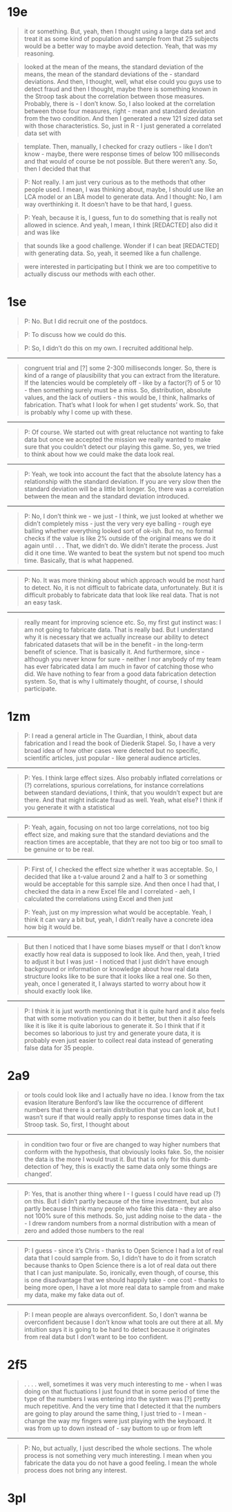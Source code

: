 # 19e

> it or something. But, yeah, then I thought using a large data set and treat it as
some kind of population and sample from that 25 subjects would be a better
way to maybe avoid detection. Yeah, that was my reasoning.

> looked at the mean of the means, the standard deviation of the means, the mean
of the standard deviations of the - standard deviations. And then, I thought,
well, what else could you guys use to detect fraud and then I thought, maybe
there is something known in the Stroop task about the correlation between
those measures. Probably, there is - I don’t know. So, I also looked at the
correlation between those four measures, right - mean and standard deviation
from the two condition. And then I generated a new 121 sized data set with
those characteristics. So, just in R - I just generated a correlated data set with

> template. Then, manually, I checked for crazy outliers - like I don’t know -
maybe, there were response times of below 100 milliseconds and that would of
course be not possible. But there weren’t any. So, then I decided that that

> P: Not really. I am just very curious as to the methods that other people used.
I mean, I was thinking about, maybe, I should use like an LCA model or an
LBA model to generate data. And I thought: No, I am way overthinking it. It
doesn’t have to be that hard, I guess.

> P: Yeah, because it is, I guess, fun to do something that is really not allowed
in science. And yeah, I mean, I think [REDACTED] also did it and was like

> that sounds like a good challenge. Wonder if I can beat [REDACTED] with
generating data. So, yeah, it seemed like a fun challenge.

> were interested in participating but I think we are too competitive to actually
discuss our methods with each other.

# 1se

>P: No. But I did recruit one of the postdocs.

>P: To discuss how we could do this.

>P: So, I didn’t do this on my own. I recruited additional help.

---

> congruent trial and [?] some 2-300 milliseconds longer. So, there is kind of a
range of plausibility that you can extract from the literature. If the latencies
would be completely off - like by a factor(?) of 5 or 10 - then something surely
must be a miss. So, distribution, absolute values, and the lack of outliers - this
would be, I think, hallmarks of fabrication. That’s what I look for when I get
students’ work. So, that is probably why I come up with these.

---

> P: Of course. We started out with great reluctance not wanting to fake data but
once we accepted the mission we really wanted to make sure that you couldn’t
detect our playing this game. So, yes, we tried to think about how we could
make the data look real.

---

> P: Yeah, we took into account the fact that the absolute latency has a relationship
with the standard deviation. If you are very slow then the standard deviation
will be a little bit longer. So, there was a correlation between the mean and the
standard deviation introduced.

---

> P: No, I don’t think we - we just - I think, we just looked at whether we didn’t
completely miss - just the very very eye balling - rough eye balling whether
everything looked sort of ok-ish. But no, no formal checks if the value is like 2%
outside of the original means we do it again until . . . That, we didn’t do. We
didn’t iterate the process. Just did it one time. We wanted to beat the system
but not spend too much time. Basically, that is what happened.

---

>P: No. It was more thinking about which approach would be most hard to detect.
No, it is not difficult to fabricate data, unfortunately. But it is difficult probably
to fabricate data that look like real data. That is not an easy task.

---

<!-- nothing to hide argument88 -->
> really meant for improving science etc. So, my first gut instinct was: I am not
going to fabricate data. That is really bad. But I understand why it is necessary
that we actually increase our ability to detect fabricated datasets that will be
in the benefit - in the long-term benefit of science. That is basically it. And
furthermore, since - although you never know for sure - neither I nor anybody of
my team has ever fabricated data I am much in favor of catching those who did.
We have nothing to fear from a good data fabrication detection system. So, that
is why I ultimately thought, of course, I should participate.

# 1zm

> P: I read a general article in The Guardian, I think, about data fabrication and
I read the book of Diederik Stapel. So, I have a very broad idea of how other
cases were detected but no specific, scientific articles, just popular - like general
audience articles.

---

> P: Yes. I think large effect sizes. Also probably inflated correlations or (?)
correlations, spurious correlations, for instance correlations between standard
deviations, I think, that you wouldn’t expect but are there. And that might
indicate fraud as well. Yeah, what else? I think if you generate it with a statistical

---

> P: Yeah, again, focusing on not too large correlations, not too big effect size, and
making sure that the standard deviations and the reaction times are acceptable,
that they are not too big or too small to be genuine or to be real.

---

> P: First of, I checked the effect size whether it was acceptable. So, I decided
that like a t-value around 2 and a half to 3 or something would be acceptable for
this sample size. And then once I had that, I checked the data in a new Excel
file and I correlated - aeh, I calculated the correlations using Excel and then just

> P: Yeah, just on my impression what would be acceptable. Yeah, I think it can
vary a bit but, yeah, I didn’t really have a concrete idea how big it would be.

---

> But then I noticed that I have some biases myself or that I don’t know exactly
how real data is supposed to look like. And then, yeah, I tried to adjust it but I
was just - I noticed that I just didn’t have enough background or information or
knowledge about how real data structure looks like to be sure that it looks like
a real one. So then, yeah, once I generated it, I always started to worry about
how it should exactly look like.

---

> P: I think it is just worth mentioning that it is quite hard and it also feels that
with some motivation you can do it better, but then it also feels like it is like it
is quite laborious to generate it. So I think that if it becomes so laborious to
just try and generate youre data, it is probably even just easier to collect real
data instead of generating false data for 35 people.

# 2a9

> or tools could look like and I actually have no idea. I know from the tax evasion
literature Benford’s law like the occurrence of different numbers that there is a
certain distribution that you can look at, but I wasn’t sure if that would really
apply to response times data in the Stroop task. So, first, I thought about

---

> in condition two four or five are changed to way higher numbers that conform
with the hypothesis, that obviously looks fake. So, the noisier the data is the
more I would trust it. But that is only for this dumb-detection of ‘hey, this is
exactly the same data only some things are changed’.

---

> P: Yes, that is another thing where I - I guess I could have read up (?) on this.
But I didn’t partly because of the time investment, but also partly because I
think many people who fake this data - they are also not 100% sure of this
methods. So, just adding noise to the data - the - I drew random numbers from
a normal distribution with a mean of zero and added those numbers to the real

---

> P: I guess - since it’s Chris - thanks to Open Science I had a lot of real data
that I could sample from. So, I didn’t have to do it from scratch because thanks
to Open Science there is a lot of real data out there that I can just manipulate.
So, ironically, even though, of course, this is one disadvantage that we should
happily take - one cost - thanks to being more open, I have a lot more real data
to sample from and make my data, make my fake data out of.

---

> P: I mean people are always overconfident. So, I don’t wanna be overconfident
because I don’t know what tools are out there at all. My intuition says it is
going to be hard to detect because it originates from real data but I don’t want
to be too confident.

# 2f5

> . . . . well, sometimes it was very much interesting to me - when I was doing
on that fluctuations I just found that in some period of time the type of the
numbers I was entering into the system was [?] pretty much repetitive. And the
very time that I detected it that the numbers are going to play around the same
thing, I just tried to - I mean - change the way my fingers were just playing with
the keyboard. It was from up to down instead of - say buttom to up or from left

---

> P: No, but actually, I just described the whole sections. The whole process is
not something very much interesting. I mean when you fabricate the data you
do not have a good feeling. I mean the whole process does not bring any interest.

# 3pl

